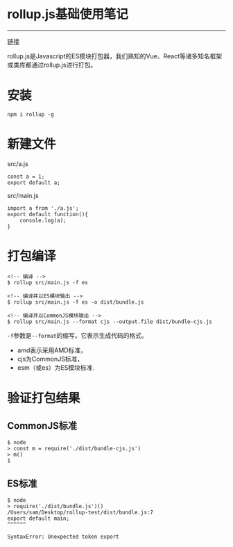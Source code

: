 #  rollup.js基础使用笔记

---

[链接](https://www.imooc.com/article/262083)

rollup.js是Javascript的ES模块打包器，我们熟知的Vue、React等诸多知名框架或类库都通过rollup.js进行打包。

# 安装

```
npm i rollup -g
```

# 新建文件

src/a.js
```
const a = 1;
export default a;
```

src/main.js
```
import a from './a.js';
export default function(){
    console.log(a);
}
```

# 打包编译

```
<!-- 编译 -->
$ rollup src/main.js -f es

<!-- 编译并以ES模块输出 -->
$ rollup src/main.js -f es -o dist/bundle.js

<!-- 编译并以CommonJS模块输出 -->
$ rollup src/main.js --format cjs --output.file dist/bundle-cjs.js
```

`-f`参数是`--format`的缩写，它表示生成代码的格式。

- amd表示采用AMD标准，
- cjs为CommonJS标准，
- esm（或es）为ES模块标准.

# 验证打包结果

## CommonJS标准

```
$ node
> const m = require('./dist/bundle-cjs.js')
> m()
1 

```

## ES标准

```
$ node
> require('./dist/bundle.js')()
/Users/sam/Desktop/rollup-test/dist/bundle.js:7
export default main;
^^^^^^

SyntaxError: Unexpected token export
```